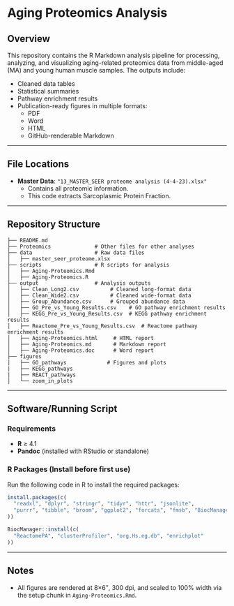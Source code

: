 # Aging Proteomics Analysis

## Overview
This repository contains the R Markdown analysis pipeline for processing, analyzing, and visualizing aging-related proteomics data from middle-aged (MA) and young human muscle samples. The outputs include:
- Cleaned data tables
- Statistical summaries
- Pathway enrichment results
- Publication-ready figures in multiple formats:
  - PDF
  - Word
  - HTML
  - GitHub-renderable Markdown

---

## File Locations
- **Master Data**: `"13_MASTER_SEER proteome analysis (4-4-23).xlsx"`
  - Contains all proteomic information.
  - This code extracts Sarcoplasmic Protein Fraction.

---

## Repository Structure

```
├── README.md               
├── Proteomics              # Other files for other analyses     
├── data                    # Raw data files
│   ├── master_seer_proteome.xlsx
├── scripts                 # R scripts for analysis
│   ├── Aging-Proteomics.Rmd
│   ├── Aging-Proteomics.R
├── output                  # Analysis outputs
│   ├── Clean_Long2.csv          # Cleaned long-format data
│   ├── Clean_Wide2.csv          # Cleaned wide-format data
│   ├── Group_Abundance.csv      # Grouped abundance data
│   ├── GO_Pre_vs_Young_Results.csv    # GO pathway enrichment results
│   ├── KEGG_Pre_vs_Young_Results.csv  # KEGG pathway enrichment results
│   ├── Reactome_Pre_vs_Young_Results.csv  # Reactome pathway enrichment results
│   ├── Aging-Proteomics.html     # HTML report
│   ├── Aging-Proteomics.md       # Markdown report
│   ├── Aging-Proteomics.doc      # Word report
├── figures 
|   ├── GO_pathways             # Figures and plots
|   ├── KEGG_pathways  
|   ├── REACT_pathways  
│   └── zoom_in_plots
```

---

## Software/Running Script

### Requirements
- **R** ≥ 4.1  
- **Pandoc** (installed with RStudio or standalone)  

### R Packages (Install before first use)
Run the following code in R to install the required packages:

```r
install.packages(c(
  "readxl", "dplyr", "stringr", "tidyr", "httr", "jsonlite",
  "purrr", "tibble", "broom", "ggplot2", "forcats", "fmsb", "BiocManager"
))

BiocManager::install(c(
  "ReactomePA", "clusterProfiler", "org.Hs.eg.db", "enrichplot"
))
```

---

## Notes
- All figures are rendered at 8×6″, 300 dpi, and scaled to 100% width via the setup chunk in `Aging-Proteomics.Rmd`.